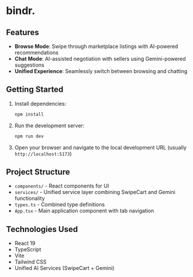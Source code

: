 # bindr.

## Features

- **Browse Mode**: Swipe through marketplace listings with AI-powered recommendations
- **Chat Mode**: AI-assisted negotiation with sellers using Gemini-powered suggestions
- **Unified Experience**: Seamlessly switch between browsing and chatting

## Getting Started

1. Install dependencies:
   ```bash
   npm install
   ```

2. Run the development server:
   ```bash
   npm run dev
   ```

3. Open your browser and navigate to the local development URL (usually `http://localhost:5173`)

## Project Structure

- `components/` - React components for UI
- `services/` - Unified service layer combining SwipeCart and Gemini functionality
- `types.ts` - Combined type definitions
- `App.tsx` - Main application component with tab navigation

## Technologies Used

- React 19
- TypeScript
- Vite
- Tailwind CSS
- Unified AI Services (SwipeCart + Gemini)
